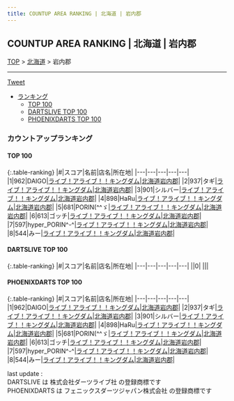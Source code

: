 ```yaml
---
title: COUNTUP AREA RANKING | 北海道 | 岩内郡
---
```

## COUNTUP AREA RANKING | 北海道 | 岩内郡

[TOP](/darts/rank/) > [北海道](/darts/rank/北海道/) > 岩内郡

___

<a href="https://twitter.com/share?ref_src=twsrc%5Etfw" data-text="COUNTUP AREA RANKING | 北海道岩内郡" class="twitter-share-button" data-hashtags="DARTSLIVE,PHOENIXDARTS,darts,ダーツ" data-show-count="false">Tweet</a>

* [ランキング](#カウントアップランキング)
    * [TOP 100](#top-100)
    * [DARTSLIVE TOP 100](#dartslive-top-100)
    * [PHOENIXDARTS TOP 100](#phoenixdarts-top-100)

### カウントアップランキング

#### TOP 100



{:.table-ranking}
|#|スコア|名前|店名|所在地|
|---|---|---|---|---|
|1|962|<span class="rank-name-pd">DAIGO</span>|<a href="https://vs.phoenixdarts.com/jp/shop/shopDetailInfo/s_67449?s_seq=67449">ライブ！アライブ！！キングダム</a>|<a href="/darts/rank/北海道/岩内郡">北海道岩内郡</a>|
|2|937|<span class="rank-name-pd">タギ</span>|<a href="https://vs.phoenixdarts.com/jp/shop/shopDetailInfo/s_67449?s_seq=67449">ライブ！アライブ！！キングダム</a>|<a href="/darts/rank/北海道/岩内郡">北海道岩内郡</a>|
|3|901|<span class="rank-name-pd">シルバー</span>|<a href="https://vs.phoenixdarts.com/jp/shop/shopDetailInfo/s_67449?s_seq=67449">ライブ！アライブ！！キングダム</a>|<a href="/darts/rank/北海道/岩内郡">北海道岩内郡</a>|
|4|898|<span class="rank-name-pd">HaRu</span>|<a href="https://vs.phoenixdarts.com/jp/shop/shopDetailInfo/s_67449?s_seq=67449">ライブ！アライブ！！キングダム</a>|<a href="/darts/rank/北海道/岩内郡">北海道岩内郡</a>|
|5|681|<span class="rank-name-pd">PORIN(^^ゞ</span>|<a href="https://vs.phoenixdarts.com/jp/shop/shopDetailInfo/s_67449?s_seq=67449">ライブ！アライブ！！キングダム</a>|<a href="/darts/rank/北海道/岩内郡">北海道岩内郡</a>|
|6|613|<span class="rank-name-pd">ゴッチ</span>|<a href="https://vs.phoenixdarts.com/jp/shop/shopDetailInfo/s_67449?s_seq=67449">ライブ！アライブ！！キングダム</a>|<a href="/darts/rank/北海道/岩内郡">北海道岩内郡</a>|
|7|597|<span class="rank-name-pd">hyper_PORIN^-^</span>|<a href="https://vs.phoenixdarts.com/jp/shop/shopDetailInfo/s_67449?s_seq=67449">ライブ！アライブ！！キングダム</a>|<a href="/darts/rank/北海道/岩内郡">北海道岩内郡</a>|
|8|544|<span class="rank-name-pd">みー</span>|<a href="https://vs.phoenixdarts.com/jp/shop/shopDetailInfo/s_67449?s_seq=67449">ライブ！アライブ！！キングダム</a>|<a href="/darts/rank/北海道/岩内郡">北海道岩内郡</a>|


#### DARTSLIVE TOP 100



{:.table-ranking}
|#|スコア|名前|店名|所在地|
|---|---|---|---|---|
||0|<span class="rank-name-dl"> </span>|<a href=""></a>|<a href="/darts/rank//"></a>|


#### PHOENIXDARTS TOP 100



{:.table-ranking}
|#|スコア|名前|店名|所在地|
|---|---|---|---|---|
|1|962|<span class="rank-name-pd">DAIGO</span>|<a href="https://vs.phoenixdarts.com/jp/shop/shopDetailInfo/s_67449?s_seq=67449">ライブ！アライブ！！キングダム</a>|<a href="/darts/rank/北海道/岩内郡">北海道岩内郡</a>|
|2|937|<span class="rank-name-pd">タギ</span>|<a href="https://vs.phoenixdarts.com/jp/shop/shopDetailInfo/s_67449?s_seq=67449">ライブ！アライブ！！キングダム</a>|<a href="/darts/rank/北海道/岩内郡">北海道岩内郡</a>|
|3|901|<span class="rank-name-pd">シルバー</span>|<a href="https://vs.phoenixdarts.com/jp/shop/shopDetailInfo/s_67449?s_seq=67449">ライブ！アライブ！！キングダム</a>|<a href="/darts/rank/北海道/岩内郡">北海道岩内郡</a>|
|4|898|<span class="rank-name-pd">HaRu</span>|<a href="https://vs.phoenixdarts.com/jp/shop/shopDetailInfo/s_67449?s_seq=67449">ライブ！アライブ！！キングダム</a>|<a href="/darts/rank/北海道/岩内郡">北海道岩内郡</a>|
|5|681|<span class="rank-name-pd">PORIN(^^ゞ</span>|<a href="https://vs.phoenixdarts.com/jp/shop/shopDetailInfo/s_67449?s_seq=67449">ライブ！アライブ！！キングダム</a>|<a href="/darts/rank/北海道/岩内郡">北海道岩内郡</a>|
|6|613|<span class="rank-name-pd">ゴッチ</span>|<a href="https://vs.phoenixdarts.com/jp/shop/shopDetailInfo/s_67449?s_seq=67449">ライブ！アライブ！！キングダム</a>|<a href="/darts/rank/北海道/岩内郡">北海道岩内郡</a>|
|7|597|<span class="rank-name-pd">hyper_PORIN^-^</span>|<a href="https://vs.phoenixdarts.com/jp/shop/shopDetailInfo/s_67449?s_seq=67449">ライブ！アライブ！！キングダム</a>|<a href="/darts/rank/北海道/岩内郡">北海道岩内郡</a>|
|8|544|<span class="rank-name-pd">みー</span>|<a href="https://vs.phoenixdarts.com/jp/shop/shopDetailInfo/s_67449?s_seq=67449">ライブ！アライブ！！キングダム</a>|<a href="/darts/rank/北海道/岩内郡">北海道岩内郡</a>|


<div class="footer border-top border-gray-light mt-5 pt-3 text-right text-gray">
    last update : <span style="font-weight: italic" id="foot_last_modified"></span><br />
    DARTSLIVE は 株式会社ダーツライブ社 の登録商標です<br />
    PHOENIXDARTS は フェニックスダーツジャパン株式会社 の登録商標です<br />
</div>

<script src="https://cdnjs.cloudflare.com/ajax/libs/jquery.tablesorter/2.31.3/js/jquery.tablesorter.min.js" integrity="sha512-qzgd5cYSZcosqpzpn7zF2ZId8f/8CHmFKZ8j7mU4OUXTNRd5g+ZHBPsgKEwoqxCtdQvExE5LprwwPAgoicguNg==" crossorigin="anonymous" referrerpolicy="no-referrer"></script>
<link rel="stylesheet" href="https://cdnjs.cloudflare.com/ajax/libs/jquery.tablesorter/2.31.3/css/theme.default.min.css" integrity="sha512-wghhOJkjQX0Lh3NSWvNKeZ0ZpNn+SPVXX1Qyc9OCaogADktxrBiBdKGDoqVUOyhStvMBmJQ8ZdMHiR3wuEq8+w==" crossorigin="anonymous" referrerpolicy="no-referrer" />
<script>
$(function() {
    $(".table-ranking").tablesorter({sortList:[[0, 0]]});
    $("#foot_last_modified").text(formatDate(new Date(document.lastModified), 'yyyy-MM-dd HH:mm:ss'));
});
</script>

<script async src="https://platform.twitter.com/widgets.js" charset="utf-8"></script>